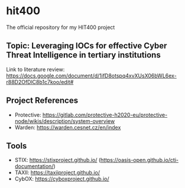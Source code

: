 # hit400
The official repository for my HIT400 project

## Topic: Leveraging IOCs for effective Cyber Threat Intelligence in tertiary institutions

Link to literature review: https://docs.google.com/document/d/1ifD8otspq4xvXUsX06bWL6ex-r88D2OfDlC8b1c7koo/edit#

## Project References
- Protective: https://gitlab.com/protective-h2020-eu/protective-node/wikis/description/system-overview
- Warden: https://warden.cesnet.cz/en/index

## Tools
- STIX: https://stixproject.github.io/ (https://oasis-open.github.io/cti-documentation/)
- TAXII: https://taxiiproject.github.io/
- CybOX: https://cyboxproject.github.io/
